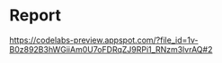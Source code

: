 # Report
https://codelabs-preview.appspot.com/?file_id=1v-B0z892B3hWGiiAm0U7oFDRqZJ9RPi1_RNzm3lvrAQ#2

